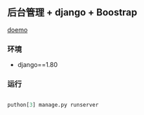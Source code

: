 ## 后台管理 + django + Boostrap


[doemo]('home.jpg')

### 环境

+ django==1.80

### 运行

```python

puthon[3] manage.py runserver
```

